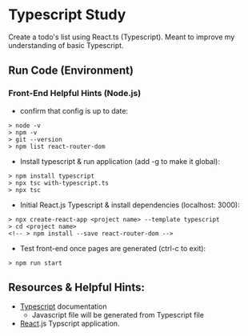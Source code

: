 # Typescript Study
Create a todo's list using React.ts (Typescript). Meant to improve my understanding of basic Typescript.

## Run Code (Environment)
### Front-End Helpful Hints (Node.js)
- confirm that config is up to date:

```
> node -v
> npm -v
> git --version
> npm list react-router-dom
```

- Install typescript & run application (add -g to make it global):
```
> npm install typescript
> npx tsc with-typescript.ts
> npx tsc
```

- Initial React.js Typescript & install dependencies (localhost: 3000):
```
> npx create-react-app <project name> --template typescript
> cd <project name>
<!-- > npm install --save react-router-dom -->
```
- Test front-end once pages are generated (ctrl-c to exit):
```
> npm run start
```



## Resources & Helpful Hints:
- [Typescript](https://www.typescriptlang.org/docs/) documentation
    - Javascript file will be generated from Typescript file
- [React](https://create-react-app.dev/docs/adding-typescript/).js Typscript application. 


